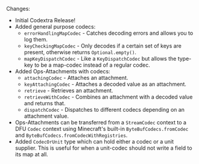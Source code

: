 Changes:

* Initial Codextra Release!
* Added general purpose codecs:
    * `errorHandlingMapCodec` - Catches decoding errors and allows you to log them.
    * `keyCheckingMapCodec` - Only decodes if a certain set of keys are present, otherwise returns `Optional.empty()`.
    * `mapKeyDispatchCodec` - Like a `KeyDispatchCodec` but allows the type-key to be a map-codec instead of a regular
      codec.
* Added Ops-Attachments with codecs:
    * `attachingCodec` - Attaches an attachment.
    * `keyAttachingCodec` - Attaches a decoded value as an attachment.
    * `retrieve` - Retrieves an attachment.
    * `retrieveWithCodec` - Combines an attachment with a decoded value and returns that.
    * `dispatchCodec` - Dispatches to different codecs depending on an attachment value.
* Ops-Attachments can be transferred from a `StreamCodec` context to a DFU `Codec` context using Minecraft's
  built-in `ByteBufCodecs.fromCodec` and `ByteBufCodecs.fromCodecWithRegistries`.
* Added `CodecOrUnit` type which can hold either a codec or a unit supplier. This is useful for when a unit-codec should
  not write a field to its map at all.

